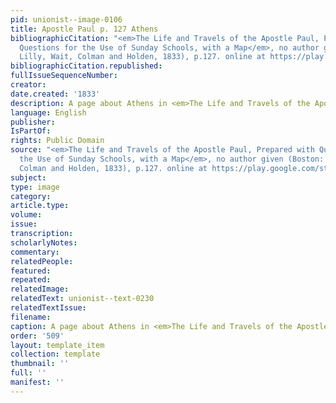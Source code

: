 ```yaml
---
pid: unionist--image-0106
title: Apostle Paul p. 127 Athens
bibliographicCitation: "<em>The Life and Travels of the Apostle Paul, Prepared with
  Questions for the Use of Sunday Schools, with a Map</em>, no author given (Boston:
  Lilly, Wait, Colman and Holden, 1833), p.127. online at https://play.google.com/store/books/details?id=AzwAAAAAYAAJ&rdid=book-AzwAAAAAYAAJ&rdot=1"
bibliographicCitation.republished: 
fullIssueSequenceNumber: 
creator: 
date.created: '1833'
description: A page about Athens in <em>The Life and Travels of the Apostle Paul</em>
language: English
publisher: 
IsPartOf: 
rights: Public Domain
source: "<em>The Life and Travels of the Apostle Paul, Prepared with Questions for
  the Use of Sunday Schools, with a Map</em>, no author given (Boston: Lilly, Wait,
  Colman and Holden, 1833), p.127. online at https://play.google.com/store/books/details?id=AzwAAAAAYAAJ&rdid=book-AzwAAAAAYAAJ&rdot=1"
subject: 
type: image
category: 
article.type: 
volume: 
issue: 
transcription: 
scholarlyNotes: 
commentary: 
relatedPeople: 
featured: 
repeated: 
relatedImage: 
relatedText: unionist--text-0230
relatedTextIssue: 
filename: 
caption: A page about Athens in <em>The Life and Travels of the Apostle Paul</em>
order: '509'
layout: template_item
collection: template
thumbnail: ''
full: ''
manifest: ''
---
```

